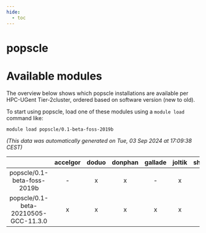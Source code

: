 ```yaml
---
hide:
  - toc
---
```


popscle
=======

# Available modules


The overview below shows which popscle installations are available per HPC-UGent Tier-2cluster, ordered based on software version (new to old).

To start using popscle, load one of these modules using a `module load` command like:

```shell
module load popscle/0.1-beta-foss-2019b
```

*(This data was automatically generated on Tue, 03 Sep 2024 at 17:09:38 CEST)*  

| |accelgor|doduo|donphan|gallade|joltik|shinx|skitty|
| :---: | :---: | :---: | :---: | :---: | :---: | :---: | :---: |
|popscle/0.1-beta-foss-2019b|-|x|x|-|x|-|x|
|popscle/0.1-beta-20210505-GCC-11.3.0|x|x|x|x|x|-|x|
